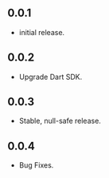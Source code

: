 ## 0.0.1

* initial release.

## 0.0.2
* Upgrade Dart SDK.

## 0.0.3
* Stable, null-safe release.

## 0.0.4
* Bug Fixes.
